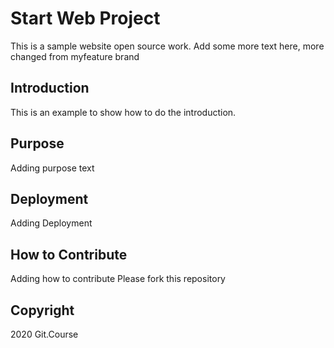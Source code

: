 # Start Web Project

This is a sample website open source work. Add some more text here, more changed from myfeature brand

## Introduction
This is an example to show how to do the introduction.

## Purpose
Adding purpose text

## Deployment
Adding Deployment

## How to Contribute
Adding how to contribute
Please fork this repository

## Copyright
2020 Git.Course